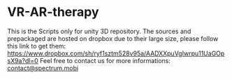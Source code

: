 # VR-AR-therapy
This is the Scripts only for unity 3D repository.
The sources and prepackaged are hosted on dropbox due to their large size, please follow this link to get them:
https://www.dropbox.com/sh/ryf1sztm528v95a/AADXXpuVgIwrpu11UaGOpsX9a?dl=0
Feel free to contact us for more informations:
contact@spectrum.mobi 
